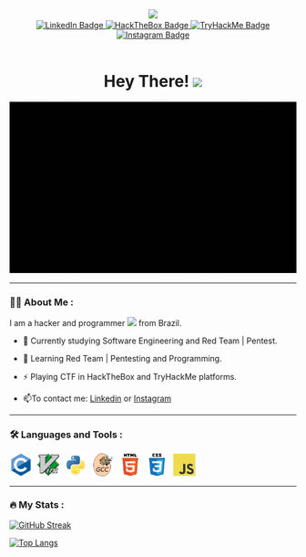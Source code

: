 <div id="header" align="center">
    <img src="https://media.giphy.com/media/5eLDrEaRGHegx2FeF2/giphy.gif" width="100"/>
    <div id="badges">
        <a href="https://www.linkedin.com/in/gabriel-santos-219566178/">
            <img src="https://img.shields.io/badge/LinkedIn-blue?style=for-the-badge&logo=linkedin&logoColor=white" alt="LinkedIn Badge"/>
        </a>
        <a href="https://app.hackthebox.com/profile/1382135">
            <img src="https://img.shields.io/badge/-HackTheBox-%239FEF00?style=for-the-badge&logo=hackthebox&logoColor=black" alt="HackTheBox Badge"/>
        </a>
        <a href="https://tryhackme.com/p/bielzao">
            <img src="https://img.shields.io/badge/-TryHackMe-%23212C42?style=for-the-badge&logo=tryhackme&logoColor=white" alt="TryHackMe Badge"/>
        </a>
        <a href="https://instagram.com/bielzao7_?igshid=NGExMmI2YTkyZg==">
            <img src="https://img.shields.io/badge/Instagram-E4405F?style=for-the-badge&logo=instagram&logoColor=white" alt="Instagram Badge"/>
        </a>
    </div>
    <img src="https://komarev.com/ghpvc/?username=bielzaoo&style=flat-square&color=blue" alt=""/>
    <h1>
      Hey There!
      <img src="https://media.giphy.com/media/hvRJCLFzcasrR4ia7z/giphy.gif" width="30px"/>
    </h1>
    <div align="center">
      <img src="https://github.com/bielzaoo/my_gif/blob/main/batman.gif" width="600" height="300"/>
    </div>
</div>

---

### :man_technologist: About Me :
I am a hacker and programmer <img src="https://media.giphy.com/media/WFZvB7VIXBgiz3oDXE/giphy.gif" width="30"> from Brazil.
- :telescope: Currently studying Software Engineering and Red Team | Pentest.

- :seedling: Learning Red Team | Pentesting and Programming.

- :zap: Playing CTF in HackTheBox and TryHackMe platforms.

- :mailbox:To contact me: [Linkedin](https://www.linkedin.com/in/gabriel-santos-219566178/) or [Instagram](https://instagram.com/bielzao7_?igshid=NGExMmI2YTkyZg==)

---

### :hammer_and_wrench: Languages and Tools :
<div>
  <img src="https://github.com/devicons/devicon/blob/master/icons/c/c-original.svg" title="C" alt="C" width="40" height="40"/>&nbsp;
  <img src="https://github.com/devicons/devicon/blob/master/icons/vim/vim-original.svg" title="Vim" alt="Vim" width="40" height="40"/>&nbsp;
  <img src="https://github.com/devicons/devicon/blob/master/icons/python/python-original.svg" title="Python" alt="Python" width="40" height="40"/>&nbsp;
  <img src="https://github.com/devicons/devicon/blob/master/icons/gcc/gcc-original.svg" title="GCC" alt="GCC" width="40" height="40"/>&nbsp;
  <img src="https://github.com/devicons/devicon/blob/master/icons/html5/html5-original-wordmark.svg" title="HTML" alt="HTML" width="40" height="40"/>&nbsp;
  <img src="https://github.com/devicons/devicon/blob/master/icons/css3/css3-original-wordmark.svg" title="CSS" alt="CSS" width="40" height="40"/>&nbsp;
  <img src="https://github.com/devicons/devicon/blob/master/icons/javascript/javascript-original.svg" title="javascript" alt="javascript" width="40" height="40"/>&nbsp;
</div>

---

### :fire: My Stats :
[![GitHub Streak](http://github-readme-streak-stats.herokuapp.com?user=bielzaoo&theme=dark&background=000000)](https://git.io/streak-stats)

[![Top Langs](https://github-readme-stats.vercel.app/api/top-langs/?username=bielzaoo&layout=compact&theme=vision-friendly-dark)](https://github.com/anuraghazra/github-readme-stats)
